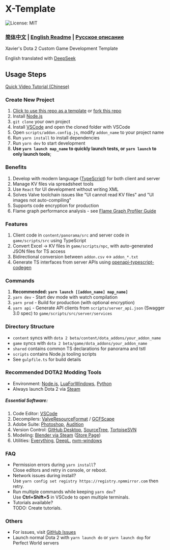 # X-Template

![License: MIT](https://img.shields.io/badge/License-MIT-yellow.svg)
### [简体中文](https://github.com/XavierCHN/x-template?tab=readme-ov-file#x-template) |  [English Readme](https://github.com/XavierCHN/x-template/blob/master/README.ENG.MD)   | [Русское описание](https://github.com/XavierCHN/x-template/blob/master/README.RU.MD)

Xavier's Dota 2 Custom Game Development Template

English translated with [DeepSeek](https://www.deepseek.com/)

## Usage Steps
[Quick Video Tutorial (Chinese)](https://www.bilibili.com/video/BV1de4y1s7kw/?vd_source=9bc3eaf21f82a00973f08ff2dbcfd356)

### Create New Project
1. [Click to use this repo as a template](https://github.com/XavierCHN/x-template/generate) or [fork this repo](https://github.com/XavierCHN/x-template/fork)
2. Install [Node.js](https://nodejs.org)
3. `git clone` your own project
4. Install [VSCode](https://code.visualstudio.com/download) and open the cloned folder with VSCode
5. Open `scripts/addon.config.js`, modify `addon_name` to your project name
6. Run `yarn install` to install dependencies
7. Run `yarn dev` to start development
8. **Use `yarn launch map_name` to quickly launch tests, or `yarn launch` to only launch tools**;

### Benefits
1. Develop with modern language ([TypeScript](https://www.typescriptlang.org/)) for both client and server
2. Manage KV files via spreadsheet tools
3. Use `React` for UI development without writing XML
4. Solves Valve toolchain issues like "UI cannot read KV files" and "UI images not auto-compiling"
5. Supports code encryption for production
6. Flame graph performance analysis - see [Flame Graph Profiler Guide](https://github.com/XavierCHN/x-template/blob/master/game/scripts/src/utils/performance/flame_graph_profiler.md)

### Features
1. Client code in `content/panorama/src` and server code in `game/scripts/src` using TypeScript
2. Convert Excel → KV files in `game/scripts/npc`, with auto-generated JSON files for TS access
3. Bidirectional conversion between `addon.csv` ↔ `addon_*.txt`
4. Generate TS interfaces from server APIs using [openapi-typescript-codegen](https://github.com/ferdikoomen/openapi-typescript-codegen)

### Commands
1. **Recommended: `yarn launch [[addon_name] map_name]`**
2. `yarn dev` - Start dev mode with watch compilation
3. `yarn prod` - Build for production (with optional encryption)
4. `yarn api` - Generate API clients from `scripts/server_api.json` (Swagger 3.0 spec) to `game/scripts/src/server/services`

### Directory Structure
- `content` syncs with `dota 2 beta/content/dota_addons/your_addon_name`
- `game` syncs with `dota 2 beta/game/dota_addons/your_addon_name`
- `shared` contains common TS declarations for panorama and tstl
- `scripts` contains Node.js tooling scripts
- See `gulpfile.ts` for build details

### Recommended DOTA2 Modding Tools
- Environment: [Node.js](https://nodejs.org/), [LuaForWindows](http://luaforwindows.luaforge.net/), [Python](https://www.python.org/)
- Always launch Dota 2 via [Steam](https://store.steampowered.com/about/)

##### Essential Software:
1. Code Editor: [VSCode](https://code.visualstudio.com)
2. Decompilers: [ValveResourceFormat](https://github.com/SteamDatabase/ValveResourceFormat/releases) / [GCFScape](https://nemstools.github.io/pages/GCFScape-Download.html)
3. Adobe Suite: [Photoshop](https://www.adobe.com/), [Audition](https://www.adobe.com/)
4. Version Control: [GitHub Desktop](https://desktop.github.com/), [SourceTree](https://www.sourcetreeapp.com/), [TortoiseSVN](https://tortoisesvn.net/)
5. Modeling: [Blender via Steam](steam://install/365670) ([Store Page](https://store.steampowered.com/app/365670/Blender/))
6. Utilities: [Everything](https://www.voidtools.com/), [DeepL](https://www.deepl.com/translator), [nvm-windows](https://github.com/coreybutler/nvm-windows/releases)

### FAQ
- Permission errors during `yarn install`?  
  Close editors and retry in console, or reboot.
- Network issues during install?  
  Use `yarn config set registry https://registry.npmmirror.com` then retry.
- Run multiple commands while keeping `yarn dev`?  
  Use **Ctrl+Shift+5** in VSCode to open multiple terminals.
- Tutorials available?  
  TODO: Create tutorials.

### Others
- For issues, visit [GitHub Issues](https://github.com/XavierCHN/x-template/issues)
- Launch normal Dota 2 with `yarn launch do` or `yarn launch dop` for Perfect World servers
